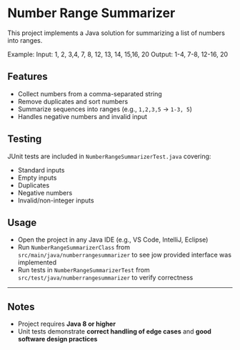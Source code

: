 # Number Range Summarizer

This project implements a Java solution for summarizing a list of numbers into ranges.  

Example:
Input: 1, 2, 3,4, 7, 8, 12, 13, 14, 15,16, 20
Output: 1-4, 7-8, 12-16, 20

## Features
- Collect numbers from a comma-separated string
- Remove duplicates and sort numbers
- Summarize sequences into ranges (e.g., `1,2,3,5` → `1-3, 5`)
- Handles negative numbers and invalid input

## Testing
JUnit tests are included in `NumberRangeSummarizerTest.java` covering:
- Standard inputs
- Empty inputs
- Duplicates
- Negative numbers
- Invalid/non-integer inputs


## Usage
- Open the project in any Java IDE (e.g., VS Code, IntelliJ, Eclipse)  
- Run `NumberRangeSummarizerClass` from `src/main/java/numberrangesummarizer` to see jow provided interface was implemented
- Run tests in `NumberRangeSummarizerTest` from `src/test/java/numberrangesummarizer` to verify correctness  

---

## Notes
- Project requires **Java 8 or higher**  
- Unit tests demonstrate **correct handling of edge cases** and **good software design practices**


